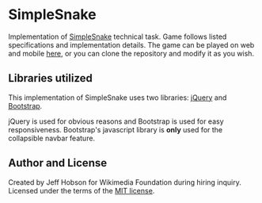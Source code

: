 SimpleSnake
===========
Implementation of [SimpleSnake][1] technical task. Game follows listed specifications and implementation details.
The game can be played on web and mobile [here][2], or you can clone the repository and modify it as you wish.

Libraries utilized
------------------
This implementation of SimpleSnake uses two libraries: [jQuery][2] and [Bootstrap][3].

jQuery is used for obvious reasons and Bootstrap is used for easy responsiveness. Bootstrap's javascript library is **only** used for the collapsible navbar feature.

Author and License
------------------
Created by Jeff Hobson for Wikimedia Foundation during hiring inquiry. Licensed under the terms of the [MIT license][4].

[1]: https://gist.github.com/nyurik/0b68755ed1651105cabf
[2]: http://jquery.com/
[3]: http://getbootstrap.com/
[4]: http://en.wikipedia.org/en/MIT_License